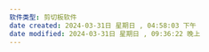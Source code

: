 ```yaml
---
软件类型: 剪切板软件
date created: 2024-03-31日 星期日 , 04:58:03 下午
date modified: 2024-03-31日 星期日 , 09:36:22 晚上
---
```

